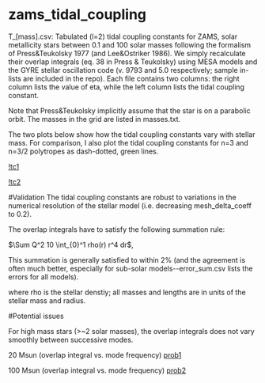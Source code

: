 # zams_tidal_coupling

T_[mass].csv: Tabulated (l=2) tidal coupling constants for ZAMS, solar metallicity stars between 0.1 and 100 solar masses following the formalism of Press&Teukolsky 1977 (and Lee&Ostriker 1986). We simply recalculate their overlap integrals (eq. 38 in Press & Teukolsky) using MESA models and the GYRE stellar oscillation code (v. 9793 and 5.0 respectively; sample in-lists are included in the repo). Each file contains two columns: the right column lists the value of eta, while the left column lists the tidal coupling constant. 

Note that Press&Teukolsky implicitly assume that the star is on a parabolic orbit. The masses in the grid are listed in masses.txt.

The two plots below show how the tidal coupling constants vary with stellar mass. For comparison, I also plot the tidal coupling constants for n=3 and n=3/2 polytropes as dash-dotted, green lines.

[!tc1](https://github.com/alekseygenerozov/zams_tidal_coupling/blob/master/tc1.png)

[!tc2](https://github.com/alekseygenerozov/zams_tidal_coupling/blob/master/tc2.png)

#Validation
The tidal coupling constants are robust to variations in the numerical resolution of the stellar model (i.e. decreasing mesh_delta_coeff to 0.2). 

The overlap integrals have to satisfy the following summation rule:

$\Sum Q^2 10 \int_{0}^1 rho(r) r^4 dr$,

This summation is generally satisfied to within 2% (and the agreement is often much better, especially for sub-solar models--error_sum.csv lists the errors for all models). 

where rho is the stellar denstiy; all masses and lengths are in units of the stellar mass and radius. 

#Potential issues

For high mass stars (>~2 solar masses), the overlap integrals does not vary smoothly between successive modes.  

20 Msun (overlap integral vs. mode frequency)
[prob1](https://github.com/alekseygenerozov/zams_tidal_coupling/blob/master/prob1.png)

100 Msun (overlap integral vs. mode frequency)
[prob2](https://github.com/alekseygenerozov/zams_tidal_coupling/blob/master/prob2.png)




